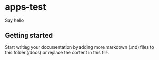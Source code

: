 # apps-test

Say hello

## Getting started

Start writing your documentation by adding more markdown (.md) files to this
folder (/docs) or replace the content in this file.